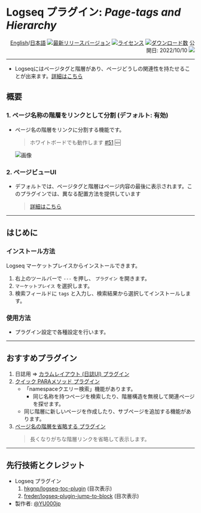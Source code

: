 # Logseq プラグイン: *Page-tags and Hierarchy*

<div align="right">

[English](https://github.com/YU000jp/logseq-page-tags-and-hierarchy)/[日本語](https://github.com/YU000jp/logseq-page-tags-and-hierarchy/blob/main/README.ja.md) 
[![最新リリースバージョン](https://img.shields.io/github/v/release/YU000jp/logseq-page-tags-and-hierarchy)](https://github.com/YU000jp/logseq-page-tags-and-hierarchy/releases)
[![ライセンス](https://img.shields.io/github/license/YU000jp/logseq-page-tags-and-hierarchy?color=blue)](https://github.com/YU000jp/logseq-page-tags-and-hierarchy/blob/main/LICENSE)
[![ダウンロード数](https://img.shields.io/github/downloads/YU000jp/logseq-page-tags-and-hierarchy/total.svg)](https://github.com/YU000jp/logseq-page-tags-and-hierarchy/releases)
公開日: 2022/10/10 
<a href="https://www.buymeacoffee.com/yu000japan"><img src="https://img.buymeacoffee.com/button-api/?text=Buy me a pizza&emoji=🍕&slug=yu000japan&button_colour=FFDD00&font_colour=000000&font_family=Poppins&outline_colour=000000&coffee_colour=ffffff" /></a>
</div>

---

- Logseqにはページタグと階層があり、ページどうしの関連性を持たせることが出来ます。[詳細はこちら](https://github.com/YU000jp/logseq-page-tags-and-hierarchy/wiki/Logseq%E3%81%AE%E6%A8%99%E6%BA%96%E6%A9%9F%E8%83%BD:-%E3%83%9A%E3%83%BC%E3%82%B8%E3%82%BF%E3%82%B0%E3%81%A8%E9%9A%8E%E5%B1%A4)

## 概要

### 1. ページ名称の階層をリンクとして分割 (デフォルト: 有効)

- ページ名の階層をリンクに分割する機能です。
  > ホワイトボードでも動作します [#51](https://github.com/YU000jp/logseq-page-tags-and-hierarchy/issues/51#issuecomment-2000623402) 🆕

  ![画像](https://github.com/YU000jp/logseq-page-tags-and-hierarchy/assets/111847207/f7da636b-4418-4a2f-b1e9-49c6aa8ec055)

### 2. ページビューUI

- デフォルトでは、ページタグと階層はページ内容の最後に表示されます。このプラグインでは、異なる配置方法を提供しています
  > [詳細はこちら](https://github.com/YU000jp/logseq-page-tags-and-hierarchy/wiki/%E3%83%9A%E3%83%BC%E3%82%B8%E3%83%93%E3%83%A5%E3%83%BCUI)

---

## はじめに

### インストール方法

Logseq マーケットプレイスからインストールできます。
1. 右上のツールバーで `---` を押し、 `プラグイン` を開きます。
2. `マーケットプレイス` を選択します。
3. 検索フィールドに `tags` と入力し、検索結果から選択してインストールします。

### 使用方法

- プラグイン設定で各種設定を行います。

---

## おすすめプラグイン

1. 日誌用 => [カラムレイアウト (日誌UI) プラグイン](https://github.com/YU000jp/Logseq-column-Layout)
2. [クイック PARAメソッド プラグイン](https://github.com/YU000jp/logseq-plugin-quickly-para-method)
   - 「namespaceクエリー検索」機能があります。
     - 同じ名称を持つページを検索したり、階層構造を無視して関連ページを探せます。
   - 同じ階層に新しいページを作成したり、サブページを追加する機能があります。
3. [ページ名の階層を省略する プラグイン](https://github.com/YU000jp/logseq-plugin-short-namespaces)
   > 長くなりがちな階層リンクを省略して表示します。

---

## 先行技術とクレジット

- Logseq プラグイン
  1. [hkgnp/logseq-toc-plugin](https://github.com/hkgnp/logseq-toc-plugin/) (目次表示)
  2. [freder/logseq-plugin-jump-to-block](https://github.com/freder/logseq-plugin-jump-to-block/) (目次表示)
- 製作者: [@YU000jp](https://github.com/YU000jp)
